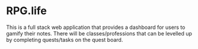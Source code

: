 # RPG.life
This is a full stack web application that provides a dashboard for users to gamify their notes. There will be classes/professions that can be levelled up by completing quests/tasks on the quest board. 

